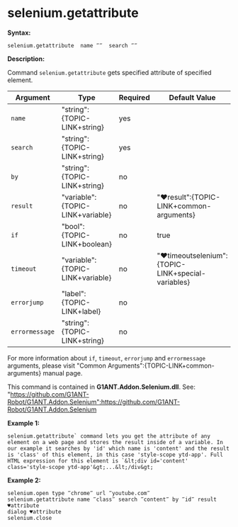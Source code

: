 # selenium.getattribute

**Syntax:**

```G1ANT
selenium.getattribute  name ‴‴  search ‴‴ 

```

**Description:**

Command `selenium.getattribute` gets specified attribute of specified element.

| Argument | Type | Required | Default Value | Description |
| -------- | ---- | -------- | ------------- | ----------- |
|`name`| "string":{TOPIC-LINK+string}| yes |  | name of attribute to obtain value of |
|`search`| "string":{TOPIC-LINK+string}| yes |  | phrase to find element by |
|`by`| "string":{TOPIC-LINK+string}| no |  | specifies an element selector, accepts 'name','text','title','class','id','selector','query','jquery' |
|`result`| "variable":{TOPIC-LINK+variable}| no | "♥result":{TOPIC-LINK+common-arguments} | name of variable where value of specified attribute will be stored |
|`if`| "bool":{TOPIC-LINK+boolean}| no | true | runs the command only if condition is true |
|`timeout`| "variable":{TOPIC-LINK+variable}| no | "♥timeoutselenium":{TOPIC-LINK+special-variables} | specifies time in milliseconds for G1ANT.Robot to wait for the command to be executed |
|`errorjump` | "label":{TOPIC-LINK+label}| no | | name of the label to jump to if given `timeout` expires |
|`errormessage`| "string":{TOPIC-LINK+string}| no |  | message that will be shown in case error occurs and no `errorjump` argument is specified |

For more information about `if`, `timeout`, `errorjump` and `errormessage` arguments, please visit "Common Arguments":{TOPIC-LINK+common-arguments} manual page.

This command is contained in **G1ANT.Addon.Selenium.dll**.
See: "https://github.com/G1ANT-Robot/G1ANT.Addon.Selenium":https://github.com/G1ANT-Robot/G1ANT.Addon.Selenium

**Example 1:**

```G1ANT
selenium.getattribute` command lets you get the attribute of any element on a web page and stores the result inside of a variable. In our example it searches by 'id' which name is 'content' and the result is 'class' of this element, in this case 'style-scope ytd-app'. Full HTML expression for this element is `&lt;div id='content' class='style-scope ytd-app'&gt;...&lt;/div&gt;

```

**Example 2:**

```G1ANT
selenium.open type ‴chrome‴ url ‴youtube.com‴
selenium.getattribute name ‴class‴ search ‴content‴ by ‴id‴ result ♥attribute
dialog ♥attribute
selenium.close

```